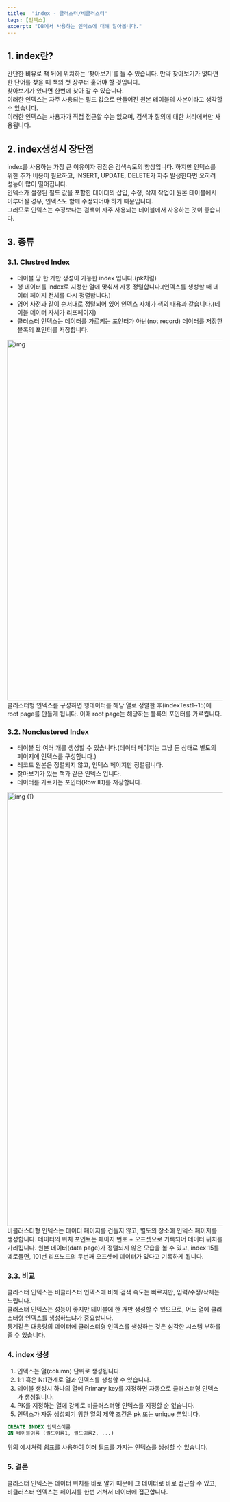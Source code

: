 ```yaml
---
title:  "index - 클러스터/비클러스터"
tags: [인덱스]
excerpt: "DB에서 사용하는 인덱스에 대해 알아봅니다."
---
```


## 1. index란?
간단한 비유로 책 뒤에 위치하는 '찾아보기'를 들 수 있습니다. 만약 찾아보기가 없다면 한 단어를 찾을 때 책의 첫 장부터 훑어야 할 것입니다.  
찾아보기가 있다면 한번에 찾아 갈 수 있습니다.  
이러한 인덱스는 자주 사용되는 필드 값으로 만들어진 원본 테이블의 사본이라고 생각할 수 있습니다.  
이러한 인덱스는 사용자가 직접 접근할 수는 없으며, 검색과 질의에 대한 처리에서만 사용됩니다.  


## 2. index생성시 장단점
index를 사용하는 가장 큰 이유이자 장점은 검색속도의 향상입니다. 하지만 인덱스를 위한 추가 비용이 필요하고, INSERT, UPDATE, DELETE가 자주 발생한다면 오히려 성능이 많이 떨어집니다.  
인덱스가 설정된 필드 값을 포함한 데이터의 삽입, 수정, 삭제 작업이 원본 테이블에서 이루어질 경우, 인덱스도 함께 수정되어야 하기 때문입니다.  
그러므로 인덱스는 수정보다는 검색이 자주 사용되는 테이블에서 사용하는 것이 좋습니다.  

## 3. 종류
### 3.1. Clustred Index
- 테이블 당 한 개만 생성이 가능한 index 입니다.(pk처럼)
- 행 데이터를 index로 지정한 열에 맞춰서 자동 정렬합니다.(인덱스를 생성할 때 데이터 페이지 전체를 다시 정렬합니다.)
- 영어 사전과 같이 순서대로 정렬되어 있어 인덱스 자체가 책의 내용과 같습니다.(테이블 데이터 자체가 리프페이지)
- 클러스터 인덱스는 데이터를 가르키는 포인터가 아닌(not record) 데이터를 저장한 블록의 포인터를 저장합니다.

<img width="840" alt="img" src="https://user-images.githubusercontent.com/78904413/162941790-4f1ad22b-70fe-4bb6-9212-3ffe93049f2d.png">
클러스터형 인덱스를 구성하면 행데이터를 해당 열로 정렬한 후(indexTest1~15)에 root page를 만들게 됩니다.  
이때 root page는 해당하는 블록의 포인터를 가르킵니다.  


### 3.2. Nonclustered Index
- 테이블 당 여러 개를 생성할 수 있습니다.(데이터 페이지는 그냥 둔 상태로 별도의 페이지에 인덱스를 구성합니다.)
- 레코드 원본은 정렬되지 않고, 인덱스 페이지만 정렬됩니다.
- 찾아보기가 있는 책과 같은 인덱스 입니다.
- 데이터를 가르키는 포인터(Row ID)를 저장합니다.

<img width="1010" alt="img (1)" src="https://user-images.githubusercontent.com/78904413/162942005-467a9be9-ed7d-4978-8520-f81bca8e4253.png">
비클러스터형 인덱스는 데이터 페이지를 건들지 않고, 별도의 장소에 인덱스 페이지를 생성합니다.  
데이터의 위치 포인트는 페이지 번호 + 오프셋으로 기록되어 데이터 위치를 가리킵니다.  
원본 데이터(data page)가 정렬되지 않은 모습을 볼 수 있고, index 15를 예로들면, 101번 리프노드의 두번째 오프셋에 데이터가 있다고 기록하게 됩니다.


### 3.3. 비교
클러스터 인덱스는 비클러스터 인덱스에 비해 검색 속도는 빠르지만, 입력/수정/삭제는 느립니다.  
클러스터 인덱스는 성능이 좋지만 테이블에 한 개만 생성할 수 있으므로, 어느 열에 클러스터형 인덱스를 생성하느냐가 중요합니다.  
통계같은 대용량의 데이터에 클러스터형 인덱스를 생성하는 것은 심각한 시스템 부하를 줄 수 있습니다.

### 4. index 생성
1. 인덱스는 열(column) 단위로 생성됩니다.
2. 1:1 혹은 N:1관계로 열과 인덱스를 생성할 수 있습니다.
3. 테이블 생성시 하나의 열에 Primary key를 지정하면 자동으로 클러스터형 인덱스가 생성됩니다.
4. PK를 지정하는 열에 강제로 비클러스터형 인덱스를 지정할 순 없습니다.
5. 인덱스가 자동 생성되기 위한 열의 제약 조건은 pk 또는 unique 뿐입니다.

```sql
CREATE INDEX 인덱스이름
ON 테이블이름 (필드이름1, 필드이름2, ...)
```
위의 예시처럼 쉼표를 사용하여 여러 필드를 가지는 인덱스를 생성할 수 있습니다.

### 5. 결론
클러스터 인덱스는 데이터 위치를 바로 알기 때문에 그 데이터로 바로 접근할 수 있고, 비클러스터 인덱스는 페이지를 한번 거쳐서 데이터에 접근합니다.  
